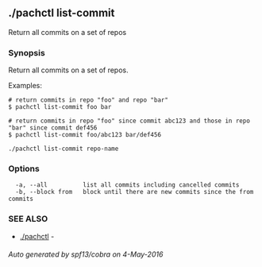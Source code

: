 ## ./pachctl list-commit

Return all commits on a set of repos

### Synopsis


Return all commits on a set of repos.

Examples:

	# return commits in repo "foo" and repo "bar"
	$ pachctl list-commit foo bar

	# return commits in repo "foo" since commit abc123 and those in repo "bar" since commit def456
	$ pachctl list-commit foo/abc123 bar/def456



```
./pachctl list-commit repo-name
```

### Options

```
  -a, --all          list all commits including cancelled commits
  -b, --block from   block until there are new commits since the from commits
```

### SEE ALSO
* [./pachctl](./pachctl.md)	 - 

###### Auto generated by spf13/cobra on 4-May-2016
